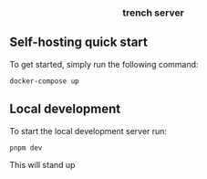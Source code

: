 <H3 align="center"><strong>trench server</strong></H3>

## Self-hosting quick start

To get started, simply run the following command:

```
docker-compose up
```

## Local development

To start the local development server run:

```
pnpm dev
```

This will stand up
